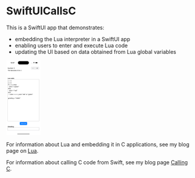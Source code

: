 # SwiftUICallsC

This is a SwiftUI app that demonstrates:

- embedding the Lua interpreter in a SwiftUI app
- enabling users to enter and execute Lua code
- updating the UI based on data obtained from Lua global variables

<img alt="app screenshot" src="./SwiftUICallsC.png" style="height: 200px" />

For information about Lua and embedding it in C applications,
see my blog page on [Lua](https://mvolkmann.github.io/blog/topics/#/blog/lua/).

For information about calling C code from Swift, see my blog page
[Calling C](https://mvolkmann.github.io/blog/topics/#/blog/swift/CallingC/).
